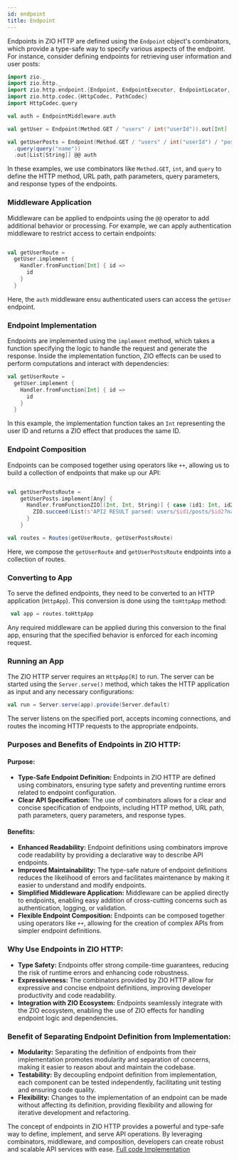 ```yaml
---
id: endpoint
title: Endpoint
---
```


Endpoints in ZIO HTTP are defined using the `Endpoint` object's combinators, which provide a type-safe way to specify various aspects of the endpoint. For instance, consider defining endpoints for retrieving user information and user posts:

```scala mdoc:silent
import zio._
import zio.http._
import zio.http.endpoint.{Endpoint, EndpointExecutor, EndpointLocator, EndpointMiddleware}
import zio.http.codec.{HttpCodec, PathCodec}
import HttpCodec.query

val auth = EndpointMiddleware.auth

val getUser = Endpoint(Method.GET / "users" / int("userId")).out[Int]

val getUserPosts = Endpoint(Method.GET / "users" / int("userId") / "posts" / int("postId"))
  .query(query("name"))
  .out[List[String]] @@ auth
```

In these examples, we use combinators like `Method.GET`, `int`, and `query` to define the HTTP method, URL path, path parameters, query parameters, and response types of the endpoints.

### Middleware Application

Middleware can be applied to endpoints using the `@@` operator to add additional behavior or processing. For example, we can apply authentication middleware to restrict access to certain endpoints:

```scala mdoc:silent

val getUserRoute =
  getUser.implement {
    Handler.fromFunction[Int] { id =>
      id
    }
  }
```

Here, the `auth` middleware ensu authenticated users can access the `getUser` endpoint.

### Endpoint Implementation

Endpoints are implemented using the `implement` method, which takes a function specifying the logic to handle the request and generate the response. Inside the implementation function, ZIO effects can be used to perform computations and interact with dependencies:

```scala
val getUserRoute =
  getUser.implement {
    Handler.fromFunction[Int] { id =>
      id
    }
  }
```

In this example, the implementation function takes an `Int` representing the user ID and returns a ZIO effect that produces the same ID.

### Endpoint Composition

Endpoints can be composed together using operators like `++`, allowing us to build a collection of endpoints that make up our API:

```scala mdoc:silent

val getUserPostsRoute =
    getUserPosts.implement[Any] {
      Handler.fromFunctionZIO[(Int, Int, String)] { case (id1: Int, id2: Int, query: String) =>
        ZIO.succeed(List(s"API2 RESULT parsed: users/$id1/posts/$id2?name=$query"))
      }
    }

val routes = Routes(getUserRoute, getUserPostsRoute)
```

Here, we compose the `getUserRoute` and `getUserPostsRoute` endpoints into a collection of routes.

### Converting to App

To serve the defined endpoints, they need to be converted to an HTTP application (`HttpApp`). This conversion is done using the `toHttpApp` method:

```scala mdoc:silent
 val app = routes.toHttpApp
```

Any required middleware can be applied during this conversion to the final app, ensuring that the specified behavior is enforced for each incoming request.

### Running an App

The ZIO HTTP server requires an `HttpApp[R]` to run. The server can be started using the `Server.serve()` method, which takes the HTTP application as input and any necessary configurations:

```scala 
val run = Server.serve(app).provide(Server.default)
```

The server listens on the specified port, accepts incoming connections, and routes the incoming HTTP requests to the appropriate endpoints.

### Purposes and Benefits of Endpoints in ZIO HTTP:

#### Purpose:
- **Type-Safe Endpoint Definition:** Endpoints in ZIO HTTP are defined using combinators, ensuring type safety and preventing runtime errors related to endpoint configuration.
- **Clear API Specification:** The use of combinators allows for a clear and concise specification of endpoints, including HTTP method, URL path, path parameters, query parameters, and response types.

#### Benefits:
- **Enhanced Readability:** Endpoint definitions using combinators improve code readability by providing a declarative way to describe API endpoints.
- **Improved Maintainability:** The type-safe nature of endpoint definitions reduces the likelihood of errors and facilitates maintenance by making it easier to understand and modify endpoints.
- **Simplified Middleware Application:** Middleware can be applied directly to endpoints, enabling easy addition of cross-cutting concerns such as authentication, logging, or validation.
- **Flexible Endpoint Composition:** Endpoints can be composed together using operators like `++`, allowing for the creation of complex APIs from simpler endpoint definitions.

### Why Use Endpoints in ZIO HTTP:
- **Type Safety:** Endpoints offer strong compile-time guarantees, reducing the risk of runtime errors and enhancing code robustness.
- **Expressiveness:** The combinators provided by ZIO HTTP allow for expressive and concise endpoint definitions, improving developer productivity and code readability.
- **Integration with ZIO Ecosystem:** Endpoints seamlessly integrate with the ZIO ecosystem, enabling the use of ZIO effects for handling endpoint logic and dependencies.

### Benefit of Separating Endpoint Definition from Implementation:
- **Modularity:** Separating the definition of endpoints from their implementation promotes modularity and separation of concerns, making it easier to reason about and maintain the codebase.
- **Testability:** By decoupling endpoint definition from implementation, each component can be tested independently, facilitating unit testing and ensuring code quality.
- **Flexibility:** Changes to the implementation of an endpoint can be made without affecting its definition, providing flexibility and allowing for iterative development and refactoring.

The concept of endpoints in ZIO HTTP provides a powerful and type-safe way to define, implement, and serve API operations. By leveraging combinators, middleware, and composition, developers can create robust and scalable API services with ease. [Full code Implementation](https://github.com/zio/zio-http/blob/main/zio-http-example/src/main/scala/example/EndpointExamples.scala)